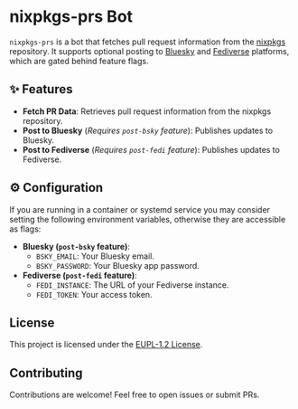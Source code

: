 # nixpkgs-prs Bot

`nixpkgs-prs` is a bot that fetches pull request information from the
[nixpkgs](https://github.com/NixOS/nixpkgs) repository. It supports optional
posting to [Bluesky](https://bsky.app) and [Fediverse](https://fediverse.to) platforms, which are gated behind feature flags.

## :sparkles: Features

- **Fetch PR Data**: Retrieves pull request information from the nixpkgs repository.
- **Post to Bluesky** (*Requires `post-bsky` feature*): Publishes updates to Bluesky.
- **Post to Fediverse** (*Requires `post-fedi` feature*): Publishes updates to Fediverse.

## :gear: Configuration

If you are running in a container or systemd service you may consider setting
the following environment variables, otherwise they are accessible as flags:

- **Bluesky (`post-bsky` feature)**:
  - `BSKY_EMAIL`: Your Bluesky email.
  - `BSKY_PASSWORD`: Your Bluesky app password.
- **Fediverse (`post-fedi` feature)**:
  - `FEDI_INSTANCE`: The URL of your Fediverse instance.
  - `FEDI_TOKEN`: Your access token.

## License

This project is licensed under the [EUPL-1.2 License](https://interoperable-europe.ec.europa.eu/collection/eupl/eupl-text-eupl-12).

## Contributing

Contributions are welcome! Feel free to open issues or submit PRs.
